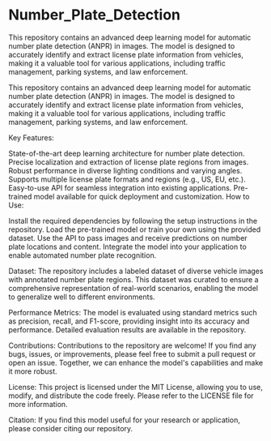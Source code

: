 # Number_Plate_Detection
This repository contains an advanced deep learning model for automatic number plate detection (ANPR) in images. The model is designed to accurately identify and extract license plate information from vehicles, making it a valuable tool for various applications, including traffic management, parking systems, and law enforcement.

This repository contains an advanced deep learning model for automatic number plate detection (ANPR) in images. The model is designed to accurately identify and extract license plate information from vehicles, making it a valuable tool for various applications, including traffic management, parking systems, and law enforcement.

Key Features:

State-of-the-art deep learning architecture for number plate detection. Precise localization and extraction of license plate regions from images. Robust performance in diverse lighting conditions and varying angles. Supports multiple license plate formats and regions (e.g., US, EU, etc.). Easy-to-use API for seamless integration into existing applications. Pre-trained model available for quick deployment and customization. How to Use:

Install the required dependencies by following the setup instructions in the repository. Load the pre-trained model or train your own using the provided dataset. Use the API to pass images and receive predictions on number plate locations and content. Integrate the model into your application to enable automated number plate recognition.

Dataset: The repository includes a labeled dataset of diverse vehicle images with annotated number plate regions. This dataset was curated to ensure a comprehensive representation of real-world scenarios, enabling the model to generalize well to different environments.

Performance Metrics: The model is evaluated using standard metrics such as precision, recall, and F1-score, providing insight into its accuracy and performance. Detailed evaluation results are available in the repository.

Contributions: Contributions to the repository are welcome! If you find any bugs, issues, or improvements, please feel free to submit a pull request or open an issue. Together, we can enhance the model's capabilities and make it more robust.

License: This project is licensed under the MIT License, allowing you to use, modify, and distribute the code freely. Please refer to the LICENSE file for more information.

Citation: If you find this model useful for your research or application, please consider citing our repository.
